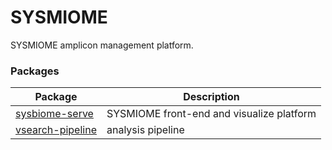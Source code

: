 # SYSMIOME
SYSMIOME amplicon management platform.



### Packages

| Package | Description |
| - | - |
| [sysbiome-serve](https://github.com/sysbiomics/sysbiome-serve/) | SYSMIOME front-end and visualize platform |
| [vsearch-pipeline](https://github.com/yumyai/vsearchpipeline) | analysis pipeline|
